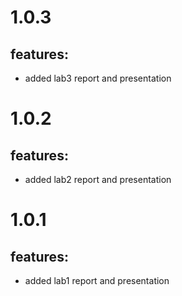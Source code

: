 # 1.0.3

## features:

- added lab3 report and presentation

# 1.0.2

## features:

- added lab2 report and presentation

# 1.0.1

## features:

- added lab1 report and presentation